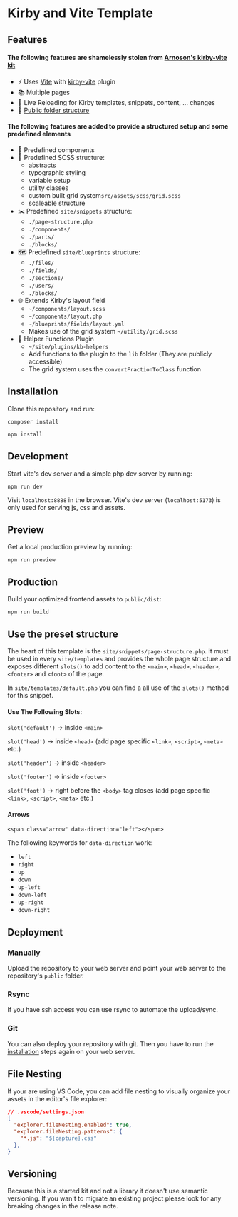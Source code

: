 # Kirby and Vite Template

## Features

#### The following features are shamelessly stolen from [Arnoson's kirby-vite kit](https://github.com/arnoson/kirby-vite-multi-page-kit) 

- ⚡️ Uses [Vite](https://vitejs.dev/) with [kirby-vite](https://github.com/arnoson/kirby-vite) plugin
- 📚 Multiple pages
- 🔄 Live Reloading for Kirby templates, snippets, content, ... changes
- 📂 [Public folder structure](https://getkirby.com/docs/guide/configuration#custom-folder-setup__public-folder-setup)


#### The following features are added to provide a structured setup and some predefined elements

- 🧩 Predefined components
- 🎨 Predefined SCSS structure:
  - abstracts
  - typographic styling
  - variable setup
  - utility classes
  - custom built grid system`src/assets/scss/grid.scss`
  - scaleable structure
- ✂️ Predefined `site/snippets` structure:
  - `./page-structure.php`
  - `./components/`
  - `./parts/`
  - `./blocks/`
- 🗺️ Predefined `site/blueprints` structure:
  - `./files/`
  - `./fields/`
  - `./sections/`
  - `./users/`
  - `./blocks/`
- 🌐 Extends Kirby's layout field
  - `~/components/layout.scss`
  - `~/components/layout.php`
  - `~/blueprints/fields/layout.yml`
  - Makes use of the grid system `~/utility/grid.scss`
- 🔌 Helper Functions Plugin
  - `~/site/plugins/kb-helpers`
  - Add functions to the plugin to the `lib` folder (They are publicly accessible)
  - The grid system uses the `convertFractionToClass` function


## Installation

Clone this repository and run:

```
composer install
```

```
npm install
```

## Development

Start vite's dev server and a simple php dev server by running:

```
npm run dev
```

Visit `localhost:8888` in the browser. Vite's dev server (`localhost:5173`) is only used for serving js, css and assets.

## Preview

Get a local production preview by running:

```
npm run preview
```

## Production

Build your optimized frontend assets to `public/dist`:

```
npm run build
```

## Use the preset structure

The heart of this template is the `site/snippets/page-structure.php`.
It must be used in every `site/templates` and provides the whole page structure and exposes different `slots()` to add content to the `<main>`, `<head>`, `<header>`, `<footer>` and `<foot>` of the page.

In `site/templates/default.php` you can find a all use of the `slots()` method for this snippet.  
  
  
#### Use The Following Slots:

`slot('default')`   → inside `<main>`
  
`slot('head')`      → inside `<head>` (add page specific `<link>`, `<script>`, `<meta>` etc.)
  
`slot('header')`    → inside `<header>`  
  
`slot('footer')`    → inside `<footer>`  
  
`slot('foot')`      → right before the `<body>` tag closes (add page specific `<link>`, `<script>`, `<meta>` etc.)   

#### Arrows
```
<span class="arrow" data-direction="left"></span>
```
The following keywords for `data-direction` work:
- `left`
- `right`
- `up`
- `down`
- `up-left`
- `down-left`
- `up-right`
- `down-right`


## Deployment

### Manually

Upload the repository to your web server and point your web server to the repository's `public` folder.

### Rsync

If you have ssh access you can use rsync to automate the upload/sync.

### Git

You can also deploy your repository with git. Then you have to run the [installation](#installation) steps again on your web server.

## File Nesting

If your are using VS Code, you can add file nesting to visually organize your assets in the editor's file explorer:

```json
// .vscode/settings.json
{
  "explorer.fileNesting.enabled": true,
  "explorer.fileNesting.patterns": {
    "*.js": "${capture}.css"
  },
}
```

## Versioning

Because this is a started kit and not a library it doesn't use semantic versioning.
If you wan't to migrate an existing project please look for any breaking changes in the release note.